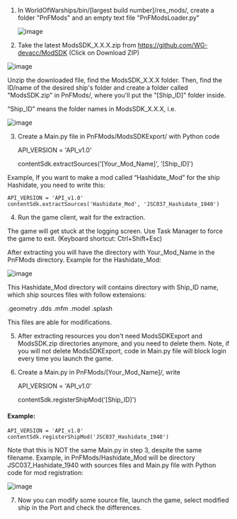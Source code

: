 1. In WorldOfWarships/bin/[largest build number]/res_mods/, create a folder "PnFMods" and an empty text file "PnFModsLoader.py"

   ![image](https://github.com/user-attachments/assets/7ec15665-485f-474e-9614-e29a1853712a)

2. Take the latest ModsSDK_X.X.X.zip from https://github.com/WG-devacc/ModSDK
(Click on Download ZIP)

![image](https://github.com/user-attachments/assets/fbf43441-ef99-459b-8512-c764b5409f80)

Unzip the downloaded file, find the ModsSDK_X.X.X folder. Then, find the ID/name of the desired ship's folder and create a folder called "ModsSDK.zip" in PnFMods/, where you'll put the "[Ship_ID]" folder inside.

“Ship_ID” means the folder names in ModsSDK_X.X.X, i.e.

![image](https://github.com/user-attachments/assets/701f586f-cab7-43f6-b576-549702c9185c)

3. Create a Main.py file in PnFMods/ModsSDKExport/ with Python code

    API_VERSION = 'API_v1.0'

    contentSdk.extractSources('[Your_Mod_Name]', '[Ship_ID]')

Example, If you want to make a mod called “Hashidate_Mod” for the ship Hashidate, you need to write this:

    API_VERSION = 'API_v1.0'
    contentSdk.extractSources('Hashidate_Mod', 'JSC037_Hashidate_1940')

4. Run the game client, wait for the extraction.

The game will get stuck at the logging screen. Use Task Manager to force the game to exit. (Keyboard shortcut: Ctrl+Shift+Esc) 

After extracting you will have the directory with  Your_Mod_Name in the PnFMods directory. Example for the Hashidate_Mod:

![image](https://github.com/user-attachments/assets/43c4eec2-5f5d-4474-8490-cdf461db4927)

This Hashidate_Mod directory will contains directory with Ship_ID name, which ship sources files with follow extensions:

.geometry
.dds
.mfm
.model
.splash

This files are able for modifications.

5. After extracting resources you don't need ModsSDKExport and ModsSDK.zip directories anymore, and you need to delete them.
Note, if you will not delete  ModsSDKExport, code in Main.py file will block login every time you launch the game.

6. Create a Main.py in PnFMods/[Your_Mod_Name]/, write

    API_VERSION = 'API_v1.0'

    contentSdk.registerShipMod('[Ship_ID]')

#### Example:

    API_VERSION = 'API_v1.0'
    contentSdk.registerShipMod('JSC037_Hashidate_1940')

Note that this is NOT the same Main.py in step 3, despite the same filename.
Example, in PnFMods/Hashidate_Mod will be directory JSC037_Hashidate_1940 with sources files and Main.py file with Python code for mod registration:

![image](https://github.com/user-attachments/assets/c40ea801-3777-4eab-9e67-40401c862152)

7. Now you can modify some source file, launch the game, select modified ship in the Port and check the differences.
